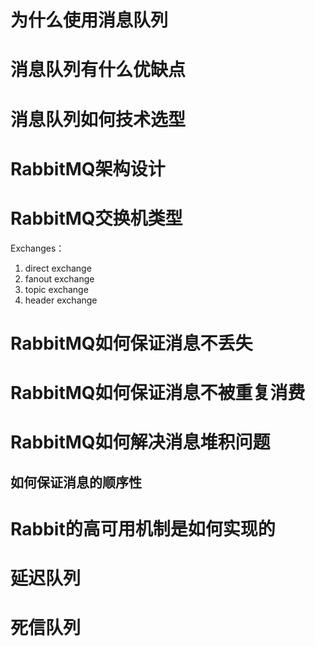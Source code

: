 
# 为什么使用消息队列

# 消息队列有什么优缺点

# 消息队列如何技术选型


# RabbitMQ架构设计

# RabbitMQ交换机类型
Exchanges：
1. direct exchange
2. fanout exchange
3. topic exchange
4. header exchange

# RabbitMQ如何保证消息不丢失

# RabbitMQ如何保证消息不被重复消费

# RabbitMQ如何解决消息堆积问题

## 如何保证消息的顺序性

# Rabbit的高可用机制是如何实现的

# 延迟队列

# 死信队列



